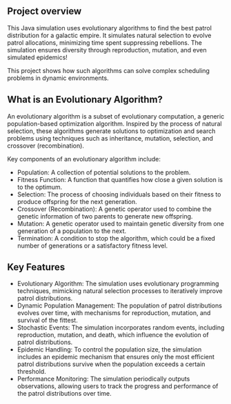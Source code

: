 ## Project overview
This Java simulation uses evolutionary algorithms to find the best patrol distribution for a galactic empire. It simulates natural selection to evolve patrol allocations, minimizing time spent suppressing rebellions.  The simulation ensures diversity through reproduction, mutation, and even simulated epidemics!

This project shows how such algorithms can solve complex scheduling problems in dynamic environments.

## What is an Evolutionary Algorithm?

An evolutionary algorithm is a subset of evolutionary computation, a generic population-based optimization algorithm. Inspired by the process of natural selection, these algorithms generate solutions to optimization and search problems using techniques such as inheritance, mutation, selection, and crossover (recombination).

Key components of an evolutionary algorithm include:

- Population: A collection of potential solutions to the problem.
- Fitness Function: A function that quantifies how close a given solution is to the optimum.
- Selection: The process of choosing individuals based on their fitness to produce offspring for the next generation.
- Crossover (Recombination): A genetic operator used to combine the genetic information of two parents to generate new offspring.
- Mutation: A genetic operator used to maintain genetic diversity from one generation of a population to the next.
- Termination: A condition to stop the algorithm, which could be a fixed number of generations or a satisfactory fitness level.

## Key Features

- Evolutionary Algorithm: The simulation uses evolutionary programming techniques, mimicking natural selection processes to iteratively improve patrol distributions.
- Dynamic Population Management: The population of patrol distributions evolves over time, with mechanisms for reproduction, mutation, and survival of the fittest.
- Stochastic Events: The simulation incorporates random events, including reproduction, mutation, and death, which influence the evolution of patrol distributions.
- Epidemic Handling: To control the population size, the simulation includes an epidemic mechanism that ensures only the most efficient patrol distributions survive when the population exceeds a certain threshold.
- Performance Monitoring: The simulation periodically outputs observations, allowing users to track the progress and performance of the patrol distributions over time.
